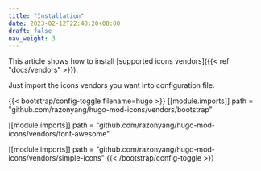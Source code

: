 ```yaml
---
title: "Installation"
date: 2023-02-12T22:40:20+08:00
draft: false
nav_weight: 3
---
```


This article shows how to install [supported icons vendors]({{< ref "docs/vendors" >}}).

<!--more-->

Just import the icons vendors you want into configuration file.

{{< bootstrap/config-toggle filename=hugo >}}
[[module.imports]]
path = "github.com/razonyang/hugo-mod-icons/vendors/bootstrap"

[[module.imports]]
path = "github.com/razonyang/hugo-mod-icons/vendors/font-awesome"

[[module.imports]]
path = "github.com/razonyang/hugo-mod-icons/vendors/simple-icons"
{{< /bootstrap/config-toggle >}}
